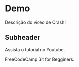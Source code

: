 # Demo

Descrição do video de Crash!

## Subheader 

Assista o tutorial no Youtube.

FreeCodeCamp Git for Begginers.
